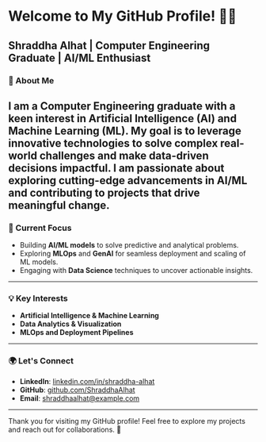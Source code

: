 # Welcome to My GitHub Profile! 👩‍💻  
**Shraddha Alhat** | Computer Engineering Graduate | AI/ML Enthusiast  
---
### 👋 About Me  
I am a **Computer Engineering graduate** with a keen interest in **Artificial Intelligence (AI)** and **Machine Learning (ML)**. My goal is to leverage innovative technologies to solve complex real-world challenges and make data-driven decisions impactful. I am passionate about exploring cutting-edge advancements in AI/ML and contributing to projects that drive meaningful change.  
---
### 🌟 Current Focus  
- Building **AI/ML models** to solve predictive and analytical problems.  
- Exploring **MLOps** and **GenAI** for seamless deployment and scaling of ML models.  
- Engaging with **Data Science** techniques to uncover actionable insights.  
---
### 💡 Key Interests  
- **Artificial Intelligence & Machine Learning**  
- **Data Analytics & Visualization**  
- **MLOps and Deployment Pipelines**  
---
### 🌍 Let's Connect  
- **LinkedIn**: [linkedin.com/in/shraddha-alhat](https://www.linkedin.com/in/shraddha-alhat/)  
- **GitHub**: [github.com/ShraddhaAlhat](https://github.com/ShraddhaAlhat)  
- **Email**: [shraddhaalhat@example.com](mailto:shraddhaalhat@example.com)  
---
Thank you for visiting my GitHub profile! Feel free to explore my projects and reach out for collaborations. 🚀
